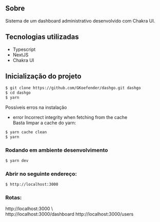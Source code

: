 ## Sobre

Sistema de um dashboard administrativo desenvolvido com Chakra UI.

##  Tecnologias utilizadas

  -  Typescript
  -  NextJS
  -  Chakra UI

## Inicialização do projeto

```bash
$ git clone https://github.com/GKoefender/dashgo.git dashgo
$ cd dashgo
$ yarn
```
Possíveis erros na instalação
- error Incorrect integrity when fetching from the cache\
Basta limpar a cache do yarn:
```bash
$ yarn cache clean
$ yarn 
```

### Rodando em ambiente desenvolvimento

```bash
$ yarn dev
```

### Abrir no seguinte endereço:
```bash
$ http://localhost:3000
```

### Rotas:
http://localhost:3000 \  
http://localhost:3000/dashboard 
http://localhost:3000/users
